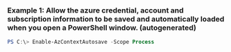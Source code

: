 ### Example 1: Allow the azure credential, account and subscription information to be saved and automatically loaded when you open a PowerShell window.  (autogenerated)
```powershell
PS C:\> Enable-AzContextAutosave -Scope Process
```

